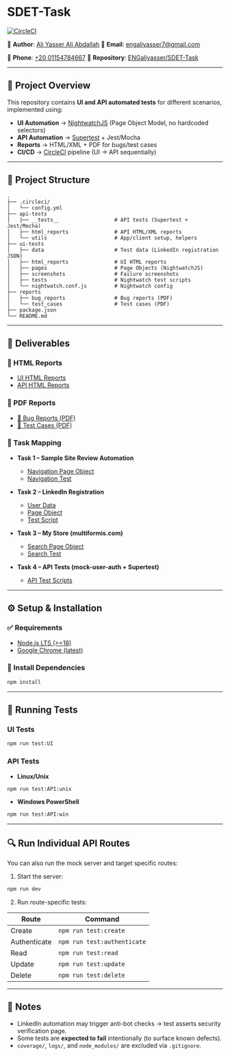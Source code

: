# SDET-Task

[![CircleCI](https://dl.circleci.com/status-badge/img/gh/ENGaliyasser/SDET-Task/tree/main.svg?style=svg\&circle-token=CCIPRJ_DAJQBoT1YHdpJeTToMKGQr_ff5e6d7e59008e04d954be8bbccead2883a5d3df)](https://dl.circleci.com/status-badge/redirect/gh/ENGaliyasser/SDET-Task/tree/main)

📌 **Author**: [Ali Yasser Ali Abdallah](https://www.linkedin.com/in/engaliyasser/)
📧 **Email**: [engaliyasser7@gmail.com](mailto:engaliyasser7@gmail.com)

📱 **Phone**: [+20 01154784667](tel:+201154784667)
📂 **Repository**: [ENGaliyasser/SDET-Task](https://github.com/ENGaliyasser/SDET-Task)

---

## 📖 Project Overview

This repository contains **UI and API automated tests** for different scenarios, implemented using:

* **UI Automation** → [NightwatchJS](https://nightwatchjs.org/) (Page Object Model, no hardcoded selectors)
* **API Automation** → [Supertest](https://github.com/ladjs/supertest) + Jest/Mocha
* **Reports** → HTML/XML + PDF for bugs/test cases
* **CI/CD** → [CircleCI](https://circleci.com/) pipeline (UI → API sequentially)

---

## 📂 Project Structure

```plaintext
.
├── .circleci/
│   └── config.yml
├── api-tests
│   ├── __tests__                  # API tests (Supertest + Jest/Mocha)
│   ├── html_reports               # API HTML/XML reports
│   └── utils                      # App/client setup, helpers
├── ui-tests
│   ├── data                       # Test data (LinkedIn registration JSON)
│   ├── html_reports               # UI HTML reports
│   ├── pages                      # Page Objects (NightwatchJS)
│   ├── screenshots                # Failure screenshots
│   ├── tests                      # Nightwatch test scripts
│   └── nightwatch.conf.js         # Nightwatch config
├── reports
│   ├── bug_reports                # Bug reports (PDF)
│   └── test_cases                 # Test cases (PDF)
├── package.json
└── README.md
```

---

## 📑 Deliverables

### 🔹 HTML Reports

* [UI HTML Reports](ui-tests/html_reports/)
* [API HTML Reports](api-tests/html_reports/)

### 🔹 PDF Reports

* [📄 Bug Reports (PDF)](reports/bug_report.pdf)
* [📄 Test Cases (PDF)](reports/test_cases.pdf)

### 🔹 Task Mapping

* **Task 1 – Sample Site Review Automation**

  * [Navigation Page Object](ui-tests/pages/task1_navigation_page.js)
  * [Navigation Test](ui-tests/tests/task1_navigation.test.js)

* **Task 2 – LinkedIn Registration**

  * [User Data](ui-tests/data/task2_linkedin_user.json)
  * [Page Object](ui-tests/pages/task2_linkedin_register_page.js)
  * [Test Script](ui-tests/tests/task2_linkedin_register.test.js)

* **Task 3 – My Store (multiformis.com)**

  * [Search Page Object](ui-tests/pages/task3_my_store_search_page.js)
  * [Search Test](ui-tests/tests/task3_my_store_search.test.js)

* **Task 4 – API Tests (mock-user-auth + Supertest)**

  * [API Test Scripts](api-tests/__tests__/)

---

## ⚙️ Setup & Installation

### ✅ Requirements

* [Node.js LTS (>=18)](https://nodejs.org/en/download/)
* [Google Chrome (latest)](https://www.google.com/chrome/)

### 🚀 Install Dependencies

```bash
npm install
```

---

## 🧪 Running Tests

### UI Tests

```bash
npm run test:UI
```

### API Tests

* **Linux/Unix**

```bash
npm run test:API:unix
```

* **Windows PowerShell**

```bash
npm run test:API:win
```

---

## 🔍 Run Individual API Routes

You can also run the mock server and target specific routes:

1. Start the server:

```bash
npm run dev
```

2. Run route-specific tests:
   
| Route        | Command                   |
|--------------|---------------------------|
| Create       | `npm run test:create`     |
| Authenticate | `npm run test:authenticate` |
| Read         | `npm run test:read`       |
| Update       | `npm run test:update`     |
| Delete       | `npm run test:delete`     |

---

## 📌 Notes

* LinkedIn automation may trigger anti-bot checks → test asserts security verification page.
* Some tests are **expected to fail** intentionally (to surface known defects).
* `coverage/`, `logs/`, and `node_modules/` are excluded via `.gitignore`.

